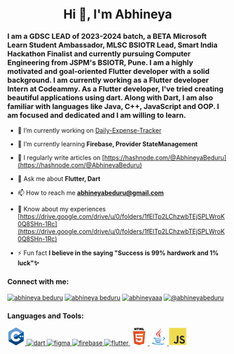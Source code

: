 <h1 align="center">Hi 👋, I'm Abhineya</h1>
<h3 align="start">I am a GDSC LEAD of 2023-2024 batch, a BETA Microsoft Learn Student Ambassador, MLSC BSIOTR Lead, Smart India Hackathon Finalist and currently pursuing Computer Engineering from JSPM's BSIOTR, Pune. I am a highly motivated and goal-oriented Flutter developer with a solid background. I am currently working as a Flutter developer Intern at Codeammy. 
  As a Flutter developer, I've tried creating beautiful applications using dart. Along with Dart, I am also familiar with languages like Java, C++, JavaScript and OOP. I am focused and dedicated and I am willing to learn.</h3>

- 🔭 I’m currently working on [Daily-Expense-Tracker](https://github.com/Abhineya/To-Do-App)

- 🌱 I’m currently learning **Firebase, Provider StateManagement**

- 📝 I regularly write articles on [https://hashnode.com/@AbhineyaBeduru](https://hashnode.com/@AbhineyaBeduru)

- 💬 Ask me about **Flutter, Dart**

- 📫 How to reach me **abhineyabeduru@gmail.com**

- 📄 Know about my experiences [https://drive.google.com/drive/u/0/folders/1fElTp2LChzwbTEjSPLWroK0Q8SHn-1Rc](https://drive.google.com/drive/u/0/folders/1fElTp2LChzwbTEjSPLWroK0Q8SHn-1Rc)

- ⚡ Fun fact **I believe in the saying "Success is 99% hardwork and 1% luck"✨**

<h3 align="left">Connect with me:</h3>
<p align="left">
<a href="https://twitter.com/abhineya beduru" target="blank"><img align="center" src="https://raw.githubusercontent.com/rahuldkjain/github-profile-readme-generator/master/src/images/icons/Social/twitter.svg" alt="abhineya beduru" height="30" width="40" /></a>
<a href="https://linkedin.com/in/abhineya beduru" target="blank"><img align="center" src="https://raw.githubusercontent.com/rahuldkjain/github-profile-readme-generator/master/src/images/icons/Social/linked-in-alt.svg" alt="abhineya beduru" height="30" width="40" /></a>
<a href="https://instagram.com/abhineyaaa" target="blank"><img align="center" src="https://raw.githubusercontent.com/rahuldkjain/github-profile-readme-generator/master/src/images/icons/Social/instagram.svg" alt="abhineyaaa" height="30" width="40" /></a>
<a href="https://hashnode.com/@abhineyabeduru" target="blank"><img align="center" src="https://raw.githubusercontent.com/rahuldkjain/github-profile-readme-generator/master/src/images/icons/Social/hashnode.svg" alt="@abhineyabeduru" height="30" width="40" /></a>
</p>

<h3 align="left">Languages and Tools:</h3>
<p align="left"> <a href="https://www.w3schools.com/cpp/" target="_blank" rel="noreferrer"> <img src="https://raw.githubusercontent.com/devicons/devicon/master/icons/cplusplus/cplusplus-original.svg" alt="cplusplus" width="40" height="40"/> </a> <a href="https://dart.dev" target="_blank" rel="noreferrer"> <img src="https://www.vectorlogo.zone/logos/dartlang/dartlang-icon.svg" alt="dart" width="40" height="40"/> </a> <a href="https://www.figma.com/" target="_blank" rel="noreferrer"> <img src="https://www.vectorlogo.zone/logos/figma/figma-icon.svg" alt="figma" width="40" height="40"/> </a> <a href="https://firebase.google.com/" target="_blank" rel="noreferrer"> <img src="https://www.vectorlogo.zone/logos/firebase/firebase-icon.svg" alt="firebase" width="40" height="40"/> </a> <a href="https://flutter.dev" target="_blank" rel="noreferrer"> <img src="https://www.vectorlogo.zone/logos/flutterio/flutterio-icon.svg" alt="flutter" width="40" height="40"/> </a> <a href="https://www.w3.org/html/" target="_blank" rel="noreferrer"> <img src="https://raw.githubusercontent.com/devicons/devicon/master/icons/html5/html5-original-wordmark.svg" alt="html5" width="40" height="40"/> </a> <a href="https://www.java.com" target="_blank" rel="noreferrer"> <img src="https://raw.githubusercontent.com/devicons/devicon/master/icons/java/java-original.svg" alt="java" width="40" height="40"/> </a> <a href="https://developer.mozilla.org/en-US/docs/Web/JavaScript" target="_blank" rel="noreferrer"> <img src="https://raw.githubusercontent.com/devicons/devicon/master/icons/javascript/javascript-original.svg" alt="javascript" width="40" height="40"/> </a> </p>



